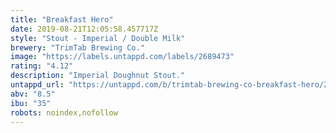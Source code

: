 ```yaml
---
title: "Breakfast Hero"
date: 2019-08-21T12:05:58.457717Z
style: "Stout - Imperial / Double Milk"
brewery: "TrimTab Brewing Co."
image: "https://labels.untappd.com/labels/2689473"
rating: "4.12"
description: "Imperial Doughnut Stout."
untappd_url: "https://untappd.com/b/trimtab-brewing-co-breakfast-hero/2689473"
abv: "8.5"
ibu: "35"
robots: noindex,nofollow
---
```

